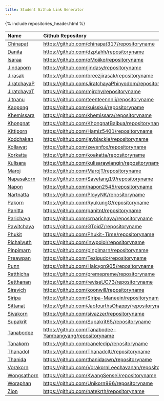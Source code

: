 ```yaml
---
title: Student Github Link Generator
---
```

{% include repositories_header.html %}
    

| Name        | Github Repository       | Actions         |
|:------------|:------------------------|:----------------|
| [Chinapat](https://github.com/chinapat317/) | <https://github.com/chinapat317/repositoryname> | <https://github.com/chinapat317/repositoryname/actions/> |
| [Danita](https://github.com/dzptahh/) | <https://github.com/dzptahh/repositoryname> | <https://github.com/dzptahh/repositoryname/actions/> |
| [Isaraa](https://github.com/oMojiko/) | <https://github.com/oMojiko/repositoryname> | <https://github.com/oMojiko/repositoryname/actions/> |
| [Jindaporn](https://github.com/jindasy/) | <https://github.com/jindasy/repositoryname> | <https://github.com/jindasy/repositoryname/actions/> |
| [Jirasak](https://github.com/breezjirasak/) | <https://github.com/breezjirasak/repositoryname> | <https://github.com/breezjirasak/repositoryname/actions/> |
| [JiratchayaP](https://github.com/JiratchayaPhinyodom/) | <https://github.com/JiratchayaPhinyodom/repositoryname> | <https://github.com/JiratchayaPhinyodom/repositoryname/actions/> |
| [JiratchayaT](https://github.com/mjrchy/) | <https://github.com/mjrchy/repositoryname> | <https://github.com/mjrchy/repositoryname/actions/> |
| [Jitpanu](https://github.com/teenteennnii/) | <https://github.com/teenteennnii/repositoryname> | <https://github.com/teenteennnii/repositoryname/actions/> |
| [Kaopong](https://github.com/kuisskui/) | <https://github.com/kuisskui/repositoryname> | <https://github.com/kuisskui/repositoryname/actions/> |
| [Khemissara](https://github.com/khemissara/) | <https://github.com/khemissara/repositoryname> | <https://github.com/khemissara/repositoryname/actions/> |
| [Khongnat](https://github.com/KhongnatBaibua/) | <https://github.com/KhongnatBaibua/repositoryname> | <https://github.com/KhongnatBaibua/repositoryname/actions/> |
| [Kittiporn](https://github.com/Hamiz5401/) | <https://github.com/Hamiz5401/repositoryname> | <https://github.com/Hamiz5401/repositoryname/actions/> |
| [Kodchakan](https://github.com/jaybjackie/) | <https://github.com/jaybjackie/repositoryname> | <https://github.com/jaybjackie/repositoryname/actions/> |
| [Kollawat](https://github.com/zevenfox/) | <https://github.com/zevenfox/repositoryname> | <https://github.com/zevenfox/repositoryname/actions/> |
| [Korkatta](https://github.com/koakatta/) | <https://github.com/koakatta/repositoryname> | <https://github.com/koakatta/repositoryname/actions/> |
| [Kulisara](https://github.com/kulisarawiangin/) | <https://github.com/kulisarawiangin/repositoryname> | <https://github.com/kulisarawiangin/repositoryname/actions/> |
| [Maroj](https://github.com/MarojT/) | <https://github.com/MarojT/repositoryname> | <https://github.com/MarojT/repositoryname/actions/> |
| [Napasakorn](https://github.com/Savetang19/) | <https://github.com/Savetang19/repositoryname> | <https://github.com/Savetang19/repositoryname/actions/> |
| [Napon](https://github.com/napon2545/) | <https://github.com/napon2545/repositoryname> | <https://github.com/napon2545/repositoryname/actions/> |
| [Nartnatta](https://github.com/PloyyNK/) | <https://github.com/PloyyNK/repositoryname> | <https://github.com/PloyyNK/repositoryname/actions/> |
| [Pakorn](https://github.com/RyukungG/) | <https://github.com/RyukungG/repositoryname> | <https://github.com/RyukungG/repositoryname/actions/> |
| [Panitta](https://github.com/panitnt/) | <https://github.com/panitnt/repositoryname> | <https://github.com/panitnt/repositoryname/actions/> |
| [Parichaya](https://github.com/crparichaya/) | <https://github.com/crparichaya/repositoryname> | <https://github.com/crparichaya/repositoryname/actions/> |
| [Pawitchaya](https://github.com/GToidZ/) | <https://github.com/GToidZ/repositoryname> | <https://github.com/GToidZ/repositoryname/actions/> |
| [Phukit](https://github.com/Phukit-Time/) | <https://github.com/Phukit-Time/repositoryname> | <https://github.com/Phukit-Time/repositoryname/actions/> |
| [Pichaiyuth](https://github.com/inwpolol/) | <https://github.com/inwpolol/repositoryname> | <https://github.com/inwpolol/repositoryname/actions/> |
| [Pinpimarn](https://github.com/pinpimarn/) | <https://github.com/pinpimarn/repositoryname> | <https://github.com/pinpimarn/repositoryname/actions/> |
| [Preawpan](https://github.com/Tezigudo/) | <https://github.com/Tezigudo/repositoryname> | <https://github.com/Tezigudo/repositoryname/actions/> |
| [Punn](https://github.com/Halcyon905/) | <https://github.com/Halcyon905/repositoryname> | <https://github.com/Halcyon905/repositoryname/actions/> |
| [Ratthicha](https://github.com/premepreme/) | <https://github.com/premepreme/repositoryname> | <https://github.com/premepreme/repositoryname/actions/> |
| [Setthanan](https://github.com/reviseUC73/) | <https://github.com/reviseUC73/repositoryname> | <https://github.com/reviseUC73/repositoryname/actions/> |
| [Siravich](https://github.com/koonwill/) | <https://github.com/koonwill/repositoryname> | <https://github.com/koonwill/repositoryname/actions/> |
| [Siripa](https://github.com/Siripa-Maneein/) | <https://github.com/Siripa-Maneein/repositoryname> | <https://github.com/Siripa-Maneein/repositoryname/actions/> |
| [Sittanat](https://github.com/JaofourthsOhappy/) | <https://github.com/JaofourthsOhappy/repositoryname> | <https://github.com/JaofourthsOhappy/repositoryname/actions/> |
| [Sivakorn](https://github.com/sivazzer/) | <https://github.com/sivazzer/repositoryname> | <https://github.com/sivazzer/repositoryname/actions/> |
| [Supakrit](https://github.com/Supakrit65/) | <https://github.com/Supakrit65/repositoryname> | <https://github.com/Supakrit65/repositoryname/actions/> |
| [Tanabodee](https://github.com/Tanabodee-Yambangyang/) | <https://github.com/Tanabodee-Yambangyang/repositoryname> | <https://github.com/Tanabodee-Yambangyang/repositoryname/actions/> |
| [Tanakorn](https://github.com/caneledip/) | <https://github.com/caneledip/repositoryname> | <https://github.com/caneledip/repositoryname/actions/> |
| [Thanadol](https://github.com/ThanadolU/) | <https://github.com/ThanadolU/repositoryname> | <https://github.com/ThanadolU/repositoryname/actions/> |
| [Thanida](https://github.com/thanidacwn/) | <https://github.com/thanidacwn/repositoryname> | <https://github.com/thanidacwn/repositoryname/actions/> |
| [Vorakorn](https://github.com/VorakornLeechavanan/) | <https://github.com/VorakornLeechavanan/repositoryname> | <https://github.com/VorakornLeechavanan/repositoryname/actions/> |
| [Wongsathorn](https://github.com/KwangSensei/) | <https://github.com/KwangSensei/repositoryname> | <https://github.com/KwangSensei/repositoryname/actions/> |
| [Woraphan](https://github.com/Unikorn996/) | <https://github.com/Unikorn996/repositoryname> | <https://github.com/Unikorn996/repositoryname/actions/> |
| [Zion](https://github.com/natekrth/) | <https://github.com/natekrth/repositoryname> | <https://github.com/natekrth/repositoryname/actions/> |

